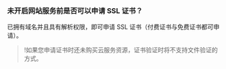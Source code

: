 
### 未开启网站服务前是否可以申请 SSL 证书？
已拥有域名并且具有解析权限，即可申请 SSL 证书（付费证书与免费证书都可申请）。
>!如果您申请证书时还未购买云服务资源，证书验证时将不支持文件验证的方式。


